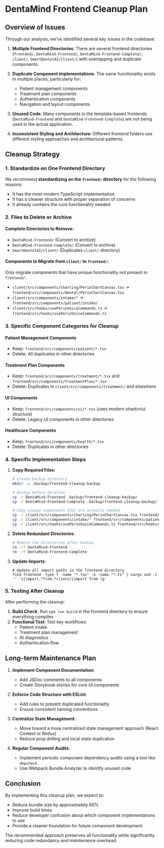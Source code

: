 # DentaMind Frontend Cleanup Plan

## Overview of Issues

Through our analysis, we've identified several key issues in the codebase:

1. **Multiple Frontend Directories**: There are several frontend directories (`frontend/`, `DentaMind-Frontend/`, `DentaMind-Frontend-Complete/`, `client/`, `SmartDentalAI/client/`) with overlapping and duplicate components.

2. **Duplicate Component Implementations**: The same functionality exists in multiple places, particularly for:
   - Patient management components
   - Treatment plan components
   - Authentication components
   - Navigation and layout components

3. **Unused Code**: Many components in the template-based frontends (`DentaMind-Frontend` and `DentaMind-Frontend-Complete`) are not being used in the actual application.

4. **Inconsistent Styling and Architecture**: Different frontend folders use different styling approaches and architectural patterns.

## Cleanup Strategy

### 1. Standardize on One Frontend Directory

We recommend **standardizing on the `frontend/` directory** for the following reasons:
- It has the most modern TypeScript implementation
- It has a cleaner structure with proper separation of concerns
- It already contains the core functionality needed

### 2. Files to Delete or Archive

#### Complete Directories to Remove:
- `DentaMind-Frontend/` (Convert to archive)
- `DentaMind-Frontend-Complete/` (Convert to archive)
- `SmartDentalAI/client/` (Duplicates `client/` directory)

#### Components to Migrate from `client/` to `frontend/`:
Only migrate components that have unique functionality not present in `frontend/`:
- `client/src/components/charting/PerioChartCanvas.tsx` → `frontend/src/components/dental/PerioChartCanvas.tsx`
- `client/src/components/intake/*` → `frontend/src/components/patient/intake/`
- `client/src/hooks/usePerioVoiceCommands.ts` → `frontend/src/hooks/usePerioVoiceCommands.ts`

### 3. Specific Component Categories for Cleanup

#### Patient Management Components
- Keep: `frontend/src/components/patient/*.tsx` 
- Delete: All duplicates in other directories

#### Treatment Plan Components
- Keep: `frontend/src/components/treatment/*.tsx` and `frontend/src/components/TreatmentPlan/*.tsx`
- Delete: Duplicates in `client/src/components/treatment/` and elsewhere

#### UI Components
- Keep: `frontend/src/components/ui/*.tsx` (uses modern shadcn/ui structure)
- Delete: Legacy UI components in other directories

#### Healthcare Components
- Keep: `frontend/src/components/health/*.tsx` 
- Delete: Duplicates in other directories

### 4. Specific Implementation Steps

1. **Copy Required Files**:
   ```bash
   # Create backup directory
   mkdir -p .backup/frontend-cleanup-backup
   
   # Backup before deletion
   cp -r DentaMind-Frontend .backup/frontend-cleanup-backup/
   cp -r DentaMind-Frontend-Complete .backup/frontend-cleanup-backup/
   
   # Copy unique components that are actually needed
   cp -r client/src/components/charting/PerioChartCanvas.tsx frontend/src/components/dental/
   cp -r client/src/components/intake/* frontend/src/components/patient/intake/
   cp -r client/src/hooks/usePerioVoiceCommands.ts frontend/src/hooks/
   ```

2. **Delete Redundant Directories**:
   ```bash
   # Remove the directories after backup
   rm -rf DentaMind-Frontend
   rm -rf DentaMind-Frontend-Complete
   ```

3. **Update Imports**:
   ```
   # Update all import paths in the frontend directory
   find frontend -type f -name "*.tsx" -o -name "*.ts" | xargs sed -i '' 's|import.*from.*client/|import from |g'
   ```

### 5. Testing After Cleanup

After performing the cleanup:

1. **Build Check**: Run `npm run build` in the frontend directory to ensure everything compiles
2. **Functional Test**: Test key workflows:
   - Patient intake
   - Treatment plan management  
   - AI diagnostics
   - Authentication flow

## Long-term Maintenance Plan

1. **Implement Component Documentation**:
   - Add JSDoc comments to all components
   - Create Storybook stories for core UI components

2. **Enforce Code Structure with ESLint**:
   - Add rules to prevent duplicated functionality
   - Ensure consistent naming conventions

3. **Centralize State Management**:
   - Move toward a more centralized state management approach (React Context or Redux)
   - Reduce prop drilling and local state duplication

4. **Regular Component Audits**:
   - Implement periodic component dependency audits using a tool like `depcheck`
   - Use Webpack Bundle Analyzer to identify unused code

## Conclusion

By implementing this cleanup plan, we expect to:
- Reduce bundle size by approximately 60%
- Improve build times
- Reduce developer confusion about which component implementations to use
- Provide a cleaner foundation for future component development

The recommended approach preserves all functionality while significantly reducing code redundancy and maintenance overhead. 